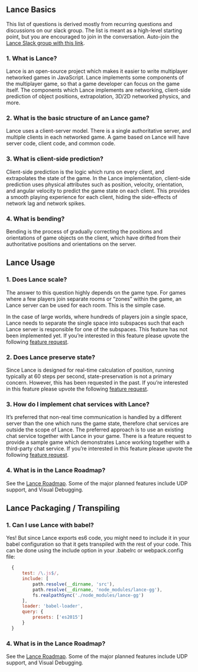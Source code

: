 
## Lance Basics

This list of questions is derived mostly from recurring questions and discussions on our slack group.  The list is meant as a high-level starting point, but you are encouraged to join in the conversation. Auto-join the [Lance Slack group with this link](http://slack.lance.gg).

### 1. What is Lance?

Lance is an open-source project which makes it easier to write multiplayer networked games in JavaScript.  Lance implements some components of the multiplayer game, so that a game developer can focus on the game itself.  The components which Lance implements are networking, client-side prediction of object positions, extrapolation, 3D/2D networked physics, and more.

### 2. What is the basic structure of an Lance game?
Lance uses a client-server model.  There is a single authoritative server, and multiple clients in each networked game.  A game based on Lance will have server code, client code, and common code.

### 3. What is client-side prediction?
Client-side prediction is the logic which runs on every client, and extrapolates the state of the game.  In the Lance implementation, client-side prediction uses physical attributes such as position, velocity, orientation, and angular velocity to predict the game state on each client.  This provides a smooth playing experience for each client, hiding the side-effects of network lag and network spikes.

### 4. What is bending?
Bending is the process of gradually correcting the positions and orientations of game objects on the client, which have drifted from their authoritative positions and orientations on the server.

## Lance Usage

### 1. Does Lance scale?
The answer to this question highly depends on the game type.  For games where a few players join separate rooms or “zones” within the game, an Lance server can be used for each room.  This is the simple case.

In the case of large worlds, where hundreds of players join a single space, Lance needs to separate the single space into subspaces such that each Lance server is responsible for one of the subspaces.  This feature has not been implemented yet.  If you’re interested in this feature please upvote the following [feature request](https://github.com/lance-gg/lance/issues/30).

### 2. Does Lance preserve state?
Since Lance is designed for real-time calculation of position, running typically at 60 steps per second, state-preservation is not a primary concern.  However, this has been requested in the past.  If you’re interested in this feature please upvote the following [feature request](https://github.com/lance-gg/lance/issues/31).

### 3. How do I implement chat services with Lance?
It’s preferred that non-real time communication is handled by a different server than the one which runs the game state, therefore chat services are outside the scope of Lance. The preferred approach is to use an existing chat service together with Lance in your game.  There is a feature request to provide a sample game which demonstrates Lance working together with a third-party chat service. If you’re interested in this feature please upvote the following [feature request](https://github.com/lance-gg/lance/issues/32).

### 4. What is in the Lance Roadmap?
See the [Lance Roadmap](http://docs.lance.gg/develop/tutorial-introduction_roadmap.html).  Some of the major planned features include UDP support, and Visual Debugging.

## Lance Packaging / Transpiling

### 1. Can I use Lance with babel?
Yes! But since Lance exports es6 code, you might need to include it in your babel configuration so that it gets transpiled with the rest of your code. This can be done using the include option in your .babelrc or webpack.config file:
```javascript
  {
      test: /\.js$/,
      include: [
          path.resolve(__dirname, 'src'),
          path.resolve(__dirname, 'node_modules/lance-gg'),
          fs.realpathSync('./node_modules/lance-gg')
      ],
      loader: 'babel-loader',
      query: {
          presets: ['es2015']
      }
  }
```

### 4. What is in the Lance Roadmap?
See the [Lance Roadmap](http://docs.lance.gg/develop/tutorial-introduction_roadmap.html).  Some of the major planned features include UDP support, and Visual Debugging.
